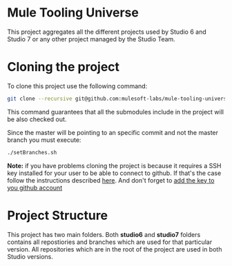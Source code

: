 Mule Tooling Universe
===============================
This project aggregates all the different projects used by Studio 6 and Studio 7 or any other project managed by the Studio Team.


Cloning the project
====================
To clone this project use the following command:

```bash
git clone --recursive git@github.com:mulesoft-labs/mule-tooling-universe.git
```

This command guarantees that all the submodules include in the project will be also checked out.

Since the master will be pointing to an specific commit and not the master branch you must execute:

```bash
./setBranches.sh
```

**Note:** if you have problems cloning the project is because it requires a SSH key installed for your user to be able to connect to github. If that's the case follow the instructions described [here](https://help.github.com/articles/generating-a-new-ssh-key-and-adding-it-to-the-ssh-agent/). And don't forget to [add the key to you github account](https://help.github.com/articles/adding-a-new-ssh-key-to-your-github-account)

Project Structure
====================

This project has two main folders. Both **studio6** and **studio7** folders contains all repostiories and branches which are used for that particular version.
All repositories which are in the root of the project are used in both Studio versions.

